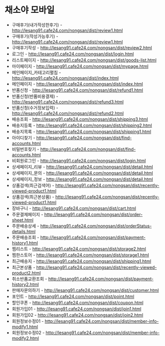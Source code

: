 # 채소야 모바일

- 구매후기(내가작성한후기) - http://lesang91.cafe24.com/nongsan/dist/review1.html
- 구매후기(작성가능후기) - http://lesang91.cafe24.com/nongsan/dist/review1.html
- 구매후기작성 - http://lesang91.cafe24.com/nongsan/dist/review2.html
- 로그인 - http://lesang91.cafe24.com/nongsan/dist/login.html
- 리스트페이지 - http://lesang91.cafe24.com/nongsan/dist/goods-list.html
- 마이페이지 - http://lesang91.cafe24.com/nongsan/dist/mypage.html
- 메인페이지_카테고리펼침 - http://lesang91.cafe24.com/nongsan/dist/index.html
- 메인페이지 - http://lesang91.cafe24.com/nongsan/dist/index.html
- 반품신청 - http://lesang91.cafe24.com/nongsan/dist/refund1.html
- 반품신청(반품비용결제) - http://lesang91.cafe24.com/nongsan/dist/refund3.html
- 반품신청(수거정보입력) - http://lesang91.cafe24.com/nongsan/dist/refund2.html
- 배송조회 - http://lesang91.cafe24.com/nongsan/dist/shipping3.html
- 배송지등록 - http://lesang91.cafe24.com/nongsan/dist/shipping2.html
- 배송지목록 - http://lesang91.cafe24.com/nongsan/dist/shipping1.html
- 아이디찾기 - http://lesang91.cafe24.com/nongsan/dist/find-accounts.html
- 비밀번호찾기 - http://lesang91.cafe24.com/nongsan/dist/find-accounts.html
- 비회원로그인 - http://lesang91.cafe24.com/nongsan/dist/login.html
- 상세페이지_리뷰 - http://lesang91.cafe24.com/nongsan/dist/detail.html
- 상세페이지_문의 - http://lesang91.cafe24.com/nongsan/dist/detail.html
- 상세페이지_정보 - http://lesang91.cafe24.com/nongsan/dist/detail.html
- 상품검색(최근검색어) - http://lesang91.cafe24.com/nongsan/dist/recently-viewed-product1.html
- 상품검색(최근본상품) - http://lesang91.cafe24.com/nongsan/dist/recently-viewed-product1.html
- 장바구니 - http://lesang91.cafe24.com/nongsan/dist/cart.html
- 주문결제페이지 - http://lesang91.cafe24.com/nongsan/dist/order-sheet.html
- 주문배송상세 - http://lesang91.cafe24.com/nongsan/dist/orderStatus-details.html
- 주문배송조회 - http://lesang91.cafe24.com/nongsan/dist/payment-history1.html
- 찜리스트 - http://lesang91.cafe24.com/nongsan/dist/storage2.html
- 찜한스토어 - http://lesang91.cafe24.com/nongsan/dist/storage1.html
- 최근배송지 - http://lesang91.cafe24.com/nongsan/dist/shipping1.html
- 최근본상품 - http://lesang91.cafe24.com/nongsan/dist/recently-viewed-product2.html
- 취소반품교환조회 - http://lesang91.cafe24.com/nongsan/dist/payment-history2.html
- 판매자문의하기 - http://lesang91.cafe24.com/nongsan/dist/customer.html
- 포인트 - http://lesang91.cafe24.com/nongsan/dist/point.html
- 할인쿠폰 - http://lesang91.cafe24.com/nongsan/dist/coupon.html
- 회원가입01 - http://lesang91.cafe24.com/nongsan/dist/join1.html
- 회원가입02 - http://lesang91.cafe24.com/nongsan/dist/join2.html
- 회원정보수정01 - http://lesang91.cafe24.com/nongsan/dist/member-info-modify1.html
- 회원정보수정02 - http://lesang91.cafe24.com/nongsan/dist/member-info-modify2.html


